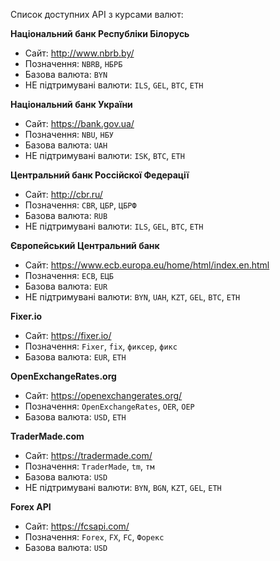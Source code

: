 Список доступних API з курсами валют:

__Національний банк Республіки Білорусь__
- Сайт: http://www.nbrb.by/
- Позначення: `NBRB`, `НБРБ`
- Базова валюта: `BYN`
- НЕ підтримувані валюти: `ILS`, `GEL`, `BTC`, `ETH`

__Національний банк України__
- Сайт: https://bank.gov.ua/
- Позначення: `NBU`, `НБУ`
- Базова валюта: `UAH`
- НЕ підтримувані валюти: `ISK`, `BTC`, `ETH`

__Центральний банк Россійскої Федерації__
- Сайт: http://cbr.ru/
- Позначення: `CBR`, `ЦБР`, `ЦБРФ`
- Базова валюта: `RUB`
- НЕ підтримувані валюти: `ILS`, `GEL`, `BTC`, `ETH`

__Європейський Центральний банк__
- Сайт: https://www.ecb.europa.eu/home/html/index.en.html
- Позначення: `ECB`, `ЕЦБ`
- Базова валюта: `EUR`
- НЕ підтримувані валюти: `BYN`, `UAH`, `KZT`, `GEL`, `BTC`, `ETH`

__Fixer.io__
- Сайт: https://fixer.io/
- Позначення: `Fixer`, `fix`, `фиксер`, `фикс`
- Базова валюта: `EUR`, `ETH`

__OpenExchangeRates.org__
- Сайт: https://openexchangerates.org/
- Позначення: `OpenExchangeRates`, `OER`, `ОЕР`
- Базова валюта: `USD`, `ETH`

__TraderMade.com__
- Сайт: https://tradermade.com/
- Позначення: `TraderMade`, `tm`, `тм`
- Базова валюта: `USD`
- НЕ підтримувані валюти: `BYN`, `BGN`, `KZT`, `GEL`, `ETH`

__Forex API__
- Сайт: https://fcsapi.com/
- Позначення: `Forex`, `FX`, `FC`, `Форекс`
- Базова валюта: `USD`